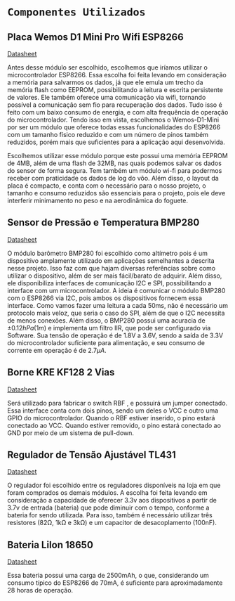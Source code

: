 # `Componentes Utilizados`

## Placa Wemos D1 Mini Pro Wifi ESP8266
[Datasheet](./datasheets/ESP8266EX.PDF)

Antes desse módulo ser escolhido, escolhemos que iríamos utilizar o microcontrolador ESP8266. Essa escolha foi feita levando em consideração a memória para salvarmos os dados, já que ele emula um trecho da memória flash como EEPROM, possibilitando a leitura e escrita persistente de valores. Ele também oferece uma comunicação via wifi, tornando possível a comunicação sem fio para recuperação dos dados. Tudo isso é feito com um baixo consumo de energia, e com alta frequência de operação do microcontrolador.
Tendo isso em vista, escolhemos o Wemos-D1-Mini por ser um módulo que oferece todas essas funcionalidades do ESP8266 com um tamanho físico reduzido e com um número de pinos também reduzidos, porém mais que suficientes para a aplicação aqui desenvolvida.

Escolhemos utilizar esse módulo porque este possui uma memória EEPROM de 4MB, além de uma flash de 32MB, nas quais podemos salvar os dados do sensor de forma segura. Tem também um  módulo wi-fi para podermos receber com praticidade os dados de log do vôo. Além disso, o layout da placa é compacto, e conta com o necessário para o nosso projeto, o tamanho e consumo reduzidos são essenciais para o projeto, pois ele deve interferir minimamento no peso e na aerodinâmica do foguete.

## Sensor de Pressão e Temperatura BMP280
[Datasheet](./datasheets/BST-BMP280-DS001-11.pdf)

O módulo barômetro BMP280 foi escolhido como altímetro pois é um dispositivo amplamente utilizado em aplicações semelhantes a descrita nesse projeto. Isso faz com que hajam diversas referências sobre como utilizar o dispositivo, além de ser mais fácil/barato de adquirir. Além disso, ele disponibiliza interfaces de comunicação I2C e SPI, possibilitando a interface com um microcontrolador.
A ideia é comunicar o módulo BMP280 com o ESP8266 via I2C, pois ambos os dispositivos fornecem essa interface. Como vamos fazer uma leitura a cada 50ms, não é necessário um protocolo mais veloz, que seria o caso do SPI, além de que o I2C necessita de menos conexões. Além disso, o BMP280 possui uma acuracia de $\pm 0.12hPa (1m)$ e implementa um filtro IIR, que pode ser configurado via Software. Sua tensão de operação é de 1.8V a 3.6V, sendo a saída de 3.3V do microcontrolador suficiente para alimentação, e seu consumo de corrente em operação é de $2.7 \mu A$.

## Borne KRE KF128 2 Vias
[Datasheet](./datasheets/KF128.PDF)

Será utilizado para fabricar o switch RBF , e possuirá um jumper conectado. Essa interface conta com dois pinos, sendo um deles o VCC e outro uma GPIO do microcontrolador. Quando o RBF estiver inserido, o pino estará conectado ao VCC. Quando estiver removido, o pino estará conectado ao GND por meio de um sistema de pull-down.

## Regulador de Tensão Ajustável TL431
[Datasheet](./datasheets/tl431.pdf)

O regulador foi escolhido entre os reguladores disponíveis na loja em que foram comprados os demais módulos. A escolha foi feita levando em consideração a capacidade de oferecer 3.3v aos dispositivos a partir de 3.7v de entrada (bateria) que pode diminuir com o tempo, conforme a bateria for sendo utilizada. Para isso, também é necessário utilizar três resistores (82Ω, 1kΩ e 3kΩ) e um capacitor de desacoplamento (100nF).

## Bateria LiIon 18650
[Datasheet](./datasheets/SAMSUNG%20INR18650-25R.pdf)

Essa bateria possui uma carga de 2500mAh, o que, considerando um consumo típico do ESP8266 de 70mA, é suficiente para aproximadamente 28 horas de operação. 


